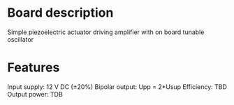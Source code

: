 # Board description
Simple piezoelectric actuator driving amplifier with on board tunable oscillator
# Features
Input supply: 12 V DC (±20%)
Bipolar output: Upp = 2*Usup
Efficiency: TBD
Output power: TDB

